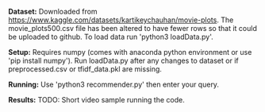 **Dataset:**
  Downloaded from https://www.kaggle.com/datasets/kartikeychauhan/movie-plots.
  The movie_plots500.csv file has been altered to have fewer rows so that it could be uploaded to github.
  To load data run 'python3 loadData.py'.


**Setup:**
  Requires numpy (comes with anaconda python environment or use 'pip install numpy').
  Run loadData.py after any changes to dataset or if preprocessed.csv or tfidf_data.pkl are missing.


**Running:**
  Use 'python3 recommender.py' then enter your query. 


**Results:**
  TODO: Short video sample running the code.
